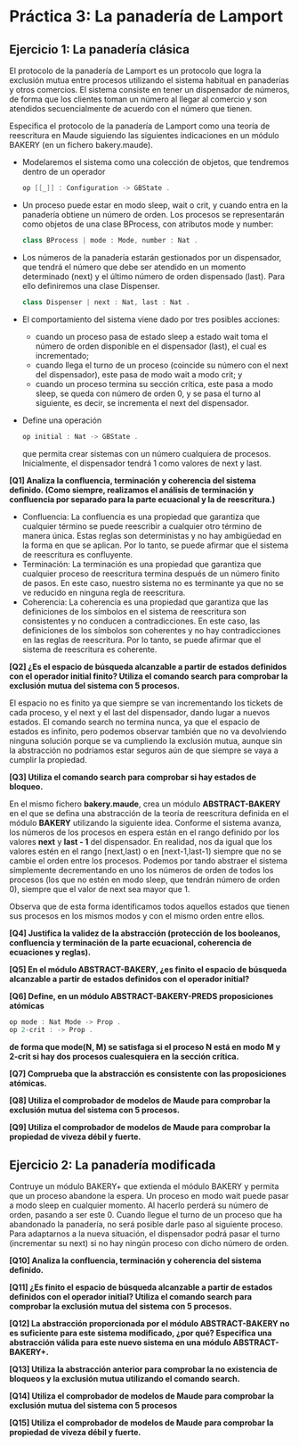 # Práctica 3: La panadería de Lamport  
## Ejercicio 1: La panadería clásica  
El protocolo de la panadería de Lamport es un protocolo que logra la exclusión mutua entre procesos utilizando el sistema habitual en panaderías y otros comercios. El sistema consiste en tener un dispensador de números, de forma que los clientes toman un número al llegar al comercio y son
atendidos secuencialmente de acuerdo con el número que tienen.  

Especifica el protocolo de la panadería de Lamport como una teoría de reescritura en Maude siguiendo las siguientes indicaciones en un módulo BAKERY (en un fichero bakery.maude).

- Modelaremos el sistema como una colección de objetos, que tendremos dentro de un operador
    ```scala
    op [[_]] : Configuration -> GBState .
    ```

- Un proceso puede estar en modo sleep, wait o crit, y cuando entra en la panadería obtiene un número de orden. Los procesos se representarán como objetos de una clase BProcess, con atributos mode y number:
    ```scala 
    class BProcess | mode : Mode, number : Nat .
    ```

- Los números de la panadería estarán gestionados por un dispensador, que tendrá el número que debe ser atendido en un momento determinado (next) y el último número de orden dispensado (last). Para ello definiremos una clase Dispenser.
    ```scala
    class Dispenser | next : Nat, last : Nat .
    ```

- El comportamiento del sistema viene dado por tres posibles acciones:
    - cuando un proceso pasa de estado sleep a estado wait toma el número de orden disponible en el dispensador (last), el cual es incrementado;
    - cuando llega el turno de un proceso (coincide su número con el next del dispensador), este pasa de modo wait a modo crit; y
    - cuando un proceso termina su sección crítica, este pasa a modo sleep, se queda con número de orden 0, y se pasa el turno al siguiente, es decir, se incrementa el next del dispensador.
- Define una operación
    ```scala
    op initial : Nat -> GBState .
    ```

    que permita crear sistemas con un número cualquiera de procesos. Inicialmente, el dispensador tendrá 1 como valores de next y last. 

**[Q1] Analiza la confluencia, terminación y coherencia del sistema definido. (Como siempre, realizamos el análisis de terminación y confluencia por separado para la parte ecuacional y la de reescritura.)**
- Confluencia: La confluencia es una propiedad que garantiza que cualquier término se puede reescribir a cualquier otro término de manera única. Estas reglas son deterministas y no hay ambigüedad en la forma en que se aplican. Por lo tanto, se puede afirmar que el sistema de reescritura es confluyente.
- Terminación: La terminación es una propiedad que garantiza que cualquier proceso de reescritura termina después de un número finito de pasos. En este caso, nuestro sistema no es terminante ya que no se ve reducido en ninguna regla de reescritura.
- Coherencia: La coherencia es una propiedad que garantiza que las definiciones de los símbolos en el sistema de reescritura son consistentes y no conducen a contradicciones. En este caso, las definiciones de los símbolos son coherentes y no hay contradicciones en las reglas de reescritura. Por lo tanto, se puede afirmar que el sistema de reescritura es coherente.

**[Q2] ¿Es el espacio de búsqueda alcanzable a partir de estados definidos con el operador initial finito? Utiliza el comando search para comprobar la exclusión mutua del sistema con 5 procesos.**

El espacio no es finito ya que siempre se van incrementando los tickets de cada proceso, y el next y el last del dispensador, dando lugar a nuevos estados.
El comando search no termina nunca, ya que el espacio de estados es infinito, pero podemos observar también que no va devolviendo ninguna solución porque se va cumpliendo la exclusión mutua, aunque sin la abstracción no podríamos estar seguros aún de que siempre se vaya a cumplir la propiedad. 

**[Q3] Utiliza el comando search para comprobar si hay estados de bloqueo.**

En el mismo fichero **bakery.maude**, crea un módulo **ABSTRACT-BAKERY** en el que se defina una abstracción de la teoría de reescritura definida en el módulo **BAKERY** utilizando la siguiente idea. Conforme el sistema avanza, los números de los procesos en espera están en el rango definido por los valores **next** y **last - 1** del dispensador. En realidad, nos da igual que los valores estén en el rango [next,last) o en [next-1,last-1) siempre que no se cambie el orden entre los procesos. Podemos por tando abstraer el
sistema simplemente decrementando en uno los números de orden de todos los procesos (los que no estén en modo sleep, que tendrán número de orden 0), siempre que el valor de next sea mayor que 1.

Observa que de esta forma identificamos todos aquellos estados que tienen sus procesos en los mismos modos y con el mismo orden entre ellos.

**[Q4] Justifica la validez de la abstracción (protección de los booleanos, confluencia y terminación de la parte ecuacional, coherencia de ecuaciones y reglas).**

**[Q5] En el módulo ABSTRACT-BAKERY, ¿es finito el espacio de búsqueda alcanzable a partir de estados definidos con el operador initial?**

**[Q6] Define, en un módulo ABSTRACT-BAKERY-PREDS proposiciones atómicas**
```scala
op mode : Nat Mode -> Prop .
op 2-crit : -> Prop .
```
**de forma que mode(N, M) se satisfaga si el proceso N está en modo M y 2-crit si hay dos procesos cualesquiera en la sección crítica.**

**[Q7] Comprueba que la abstracción es consistente con las proposiciones atómicas.**

**[Q8] Utiliza el comprobador de modelos de Maude para comprobar la exclusión mutua del sistema con 5 procesos.**

**[Q9] Utiliza el comprobador de modelos de Maude para comprobar la propiedad de viveza débil y fuerte.**

## Ejercicio 2: La panadería modificada

Contruye un módulo BAKERY+ que extienda el módulo BAKERY y permita que un proceso abandone la espera.
Un proceso en modo wait puede pasar a modo sleep en cualquier momento. Al hacerlo perderá su número de orden, pasando a ser este 0.
Cuando llegue el turno de un proceso que ha abandonado la panadería, no será posible darle paso al siguiente proceso. Para adaptarnos a la nueva situación, el dispensador podrá pasar el turno (incrementar su next) si no hay ningún proceso con dicho número de orden.  

**[Q10] Analiza la confluencia, terminación y coherencia del sistema definido.**

**[Q11] ¿Es finito el espacio de búsqueda alcanzable a partir de estados definidos con el operador initial? Utiliza el comando search para comprobar la exclusión mutua del sistema con 5 procesos.**

**[Q12] La abstracción proporcionada por el módulo ABSTRACT-BAKERY no es suficiente para este sistema modificado, ¿por qué? Especifica una abstracción válida para este nuevo sistema en una módulo ABSTRACT-BAKERY+.**

**[Q13] Utiliza la abstracción anterior para comprobar la no existencia de bloqueos y la exclusión mutua utilizando el comando search.**

**[Q14] Utiliza el comprobador de modelos de Maude para comprobar la exclusión mutua del sistema con 5 procesos** 

**[Q15] Utiliza el comprobador de modelos de Maude para comprobar la propiedad de viveza débil y fuerte.**